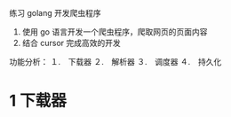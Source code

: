 练习 golang 开发爬虫程序

1. 使用 go 语言开发一个爬虫程序，爬取网页的页面内容
2. 结合 cursor 完成高效的开发

功能分析：
１.　下载器
２.　解析器
３.　调度器
４.　持久化

# 1 下载器
